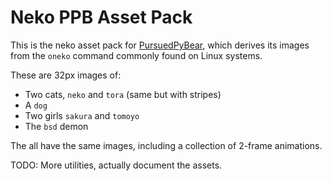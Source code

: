 Neko PPB Asset Pack
===================

This is the neko asset pack for [PursuedPyBear](https://pursuedpybear.org/),
which derives its images from the `oneko` command commonly found on Linux systems.

These are 32px images of:

* Two cats, `neko` and `tora` (same but with stripes)
* A `dog`
* Two girls `sakura` and `tomoyo`
* The `bsd` demon

The all have the same images, including a collection of 2-frame animations.

TODO: More utilities, actually document the assets.
